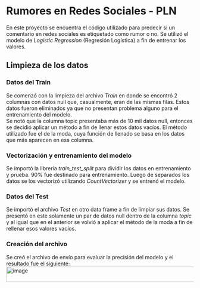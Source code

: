 # Rumores en Redes Sociales - PLN
En este proyecto se encuentra el código utilizado para predecir si
un comentario en redes sociales es etiquetado como rumor o no.
Se utilizó el modelo de *Logistic Regression* (Regresión Logística)
a fin de entrenar los valores.

## Limpieza de los datos
### Datos del Train
Se comenzó con la limpieza del archivo *Train* en donde se encontró
2 columnas con datos null que, casualmente, eran de las mismas filas.
Estos datos fueron eliminados ya que no presentan problema alguno
para el entrenamiento del modelo.\
Se notó que la columna topic presentaba más de 10 mil datos null,
entonces se decidió aplicar un método a fin de llenar estos datos
vacíos. El método utilizado fue el de la moda, cuya función de
llenado se basa en los datos que más aparecen en esa columna.
### Vectorización y entrenamiento del modelo
Se importó la librería *train_test_split* para dividir los datos
en entrenamiento y prueba. 90% fue destinado para entrenamiento.
Luego de separados los datos se los vectorizó utilizando 
*CountVectorizer* y se entrenó el modelo.
### Datos del Test
Se importó el archivo *Test* en otro data frame a fin de limpiar sus
datos. Se presentó en este solamente un par de datos null dentro de la
columna *topic* y al igual que en el anterior se volvió a aplicar el
método de la moda a fin de rellenar esos valores vacíos.
### Creación del archivo
Se creó el archivo de envío para evaluar la precisión del modelo
y el resultado fue el siguiente:
<img width="602" height="41" alt="image" src="https://github.com/user-attachments/assets/e56afc65-8d5a-40f5-aad9-f940dfe6220a" />
